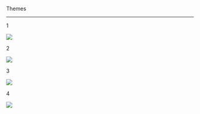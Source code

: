 Themes

---

1

![](https://cdn.discordapp.com/attachments/856177461208547359/862234626499936276/unknown.png)

2

![](https://cdn.discordapp.com/attachments/856177461208547359/862235150929756171/unknown.png)

3

![](https://cdn.discordapp.com/attachments/856177461208547359/862235318412640276/unknown.png)

4

![](https://cdn.discordapp.com/attachments/856177461208547359/862235573762523166/unknown.png)
